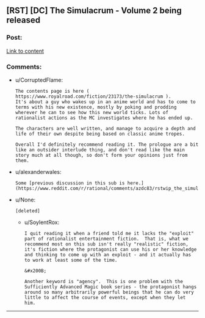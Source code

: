 ## [RST] [DC] The Simulacrum - Volume 2 being released

### Post:

[Link to content](https://www.royalroad.com/fiction/23173/the-simulacrum/chapter/340814/volume-2-prologue)

### Comments:

- u/CorruptedFlame:
  ```
  The contents page is here ( https://www.royalroad.com/fiction/23173/the-simulacrum ).
  It's about a guy who wakes up in an anime world and has to come to terms with his new existence, mostly by poking and prodding wherever he can to see how this new world ticks. Lots of rationalist actions as the MC investigates where he has ended up.

  The characters are well written, and manage to acquire a depth and life of their own despite being based on classic anime tropes.

  Overall I'd definitely recommend reading it. The prologue are a bit like an outsider interlude thing, and don't read like the main story much at all though, so don't form your opinions just from them.
  ```

- u/alexanderwales:
  ```
  Some [previous discussion in this sub is here.](https://www.reddit.com/r/rational/comments/azdc83/rstwip_the_simulacrum_desc_in_comment/)
  ```

- u/None:
  ```
  [deleted]
  ```

  - u/SoylentRox:
    ```
    I quit reading it when a friend told me it lacks the "exploit" part of rationalist entertainment fiction.  That is, what we recommend most on this sub isn't really "realistic" fiction, it's fiction where the protagonist can use his or her knowledge and thinking to come up with an exploit - and it actually has to work at least some of the time.  

    &#x200B;

    Another keyword is "agency".  This is one problem with the Sufficiently Advanced Magic book series - the protagonist hangs around so many arbitrarily powerful beings that he can do very little to affect the course of events, except when they let him.
    ```

---

